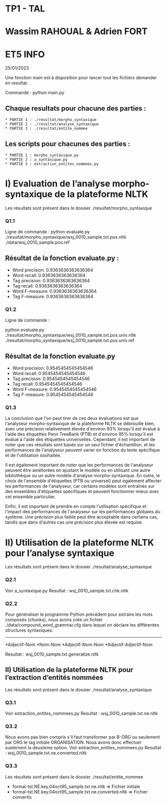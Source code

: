 TP1 - TAL
===============================================================
Wassim RAHOUAL & Adrien FORT 
===============================================================
ET5 INFO 
===============================================================
25/01/2023


Une fonction main est à disposition pour lancer tout les fichiers demander en resultat.

Commande : python main.py 

Chaque resultats pour chacune des parties :
--------------------------------------
	* PARTIE 1 : ./resultat/morpho_syntaxique
	* PARTIE 2 : ./resultat/analyse_syntaxique
	* PARTIE 3 : ./resultat/entite_nommee

Les scripts pour chacunes des parties :
--------------------------------------
	* PARTIE 1 : morpho_syntaxique.py
	* PARTIE 2 : a_syntaxique.py
	* PARTIE 3 : extraction_entites_nommees.py

# I) Evaluation de l’analyse morpho-syntaxique de la plateforme NLTK 
Les résultats sont présent dans le dossier ./resultat/morpho_syntaxique

### Q1.1

Ligne de commande :
python evaluate.py ./resultat/morpho_syntaxique/wsj_0010_sample.txt.pos.nltk ./data/wsj_0010_sample.pos.ref

Résultat de la fonction evaluate.py : 
--------------------------------------
 * Word precision: 0.9363636363636364
 * Word recall: 0.9363636363636364
 * Tag precision: 0.9363636363636364
 * Tag recall: 0.9363636363636364
 * Word F-measure: 0.9363636363636364
 * Tag F-measure: 0.9363636363636364

### Q1.2

Ligne de commande :

python evaluate.py ./resultat/morpho_syntaxique/wsj_0010_sample.txt.pos.univ.nltk ./resultat/morpho_syntaxique/wsj_0010_sample.txt.pos.univ.ref

Résultat de la fonction evaluate.py
-------------------------------------
* Word precision: 0.9545454545454546
* Word recall: 0.9545454545454546
* Tag precision: 0.9545454545454546
* Tag recall: 0.9545454545454546
* Word F-measure: 0.9545454545454546
* Tag F-measure: 0.9545454545454546

### Q1.3

La conclusion que l'on peut tirer de ces deux évaluations est que l'analyseur morpho-syntaxique de la plateforme NLTK se débrouille bien, avec une précision relativement élevée d'environ 93% 
lorsqu'il est évalué à l'aide des étiquettes Penn TreeBank (PTB) et d'environ 95% lorsqu'il est évalué à l'aide des étiquettes universelles. Cependant, il est important de noter que ces résultats 
sont basés sur un seul fichier d'échantillon, et les performances de l'analyseur peuvent varier en fonction du texte spécifique et de l'utilisation souhaitée.

Il est également important de noter que les performances de l'analyseur peuvent être améliorées en ajustant le modèle ou en utilisant une autre bibliothèque ou un autre modèle d'analyse morpho-syntaxique. 
En outre, le choix de l'ensemble d'étiquettes (PTB ou universel) peut également affecter les performances de l'analyseur, car certains modèles sont entraînés sur des ensembles d'étiquettes spécifiques 
et peuvent fonctionner mieux avec cet ensemble particulier.

Enfin, il est important de prendre en compte l'utilisation spécifique et l'impact des performances de l'analyseur sur les performances globales du système. 
Une précision plus faible peut être acceptable dans certains cas, tandis que dans d'autres cas une précision plus élevée est requise.

# II) Utilisation de la plateforme NLTK pour l’analyse syntaxique
Les résultats sont présent dans le dossier ./resultat/analyse_syntaxique
### Q2.1
Voir a_syntaxique.py
Resultat : wsj_0010_sample.txt.chk.nltk

### Q2.2
Pour généraliser le programme Python précédent pour extraire les mots composés (chunks),
nous avons crée un fichier  ./data/compound_word_grammar.cfg dans lequel on déclare les différentes structures syntaxiques.

-------------------
*Adjectif-Nom 
*Nom-Nom 
*Adjectif-Nom-Nom 
*Adjectif-Adjectif-Nom

Resultat : wsj_0010_sample.txt.generalize.nltk

## II) Utilisation de la plateforme NLTK pour l’extraction d’entités nommées
Les résultats sont présent dans le dossier ./resultat/analyse_syntaxique
### Q3.1
Voir extraction_entites_nommees.py
Resultat : wsj_0010_sample.txt.ne.nltk

### Q3.2
Nous avons pas bien compris s'il faut transformer par B-ORG ou seulement par ORG le tag initiale ORGANISATION. Nous avons donc effectuer suelement la deuxieme option.
Voir extraction_entites_nommees.py
Resultat : wsj_0010_sample.txt.ne.converted.nltk

### Q3.3
Les résultats sont présent dans le dossier ./resultat/entite_nommee

* formal-tst.NE.key.04oct95_sample.txt.ne.nltk => Fichier initiale
* formal-tst.NE.key.04oct95_sample.txt.ne.converted.nltk => Fichier convertis
